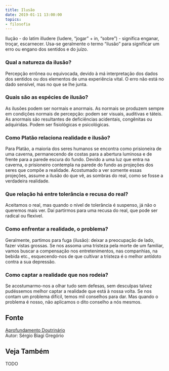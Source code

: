 ```yaml
---
title: Ilusão
date: 2019-01-11 13:00:00
topics: 
- filosofia
---
```


Ilução - do latim illudere (ludere, “jogar” + in, “sobre”) - significa
enganar, troçar, escarnecer. Usa-se geralmente o termo “ilusão” para
significar um erro ou engano dos sentidos e do juízo.

### Qual a natureza da ilusão?
Percepção errônea ou equivocada, devido à má interpretação dos dados dos
sentidos ou dos elementos de uma experiência vital. O erro não está no
dado sensível, mas no que se lhe junta.

### Quais são as espécies de ilusão?
As ilusões podem ser normais e anormais. As normais se produzem sempre
em condições normais de percepção: podem ser visuais, auditivas e
táteis. As anormais são resultantes de deficiências acidentais,
congênitas ou adquiridas. Podem ser fisiológicas e psicológicas.

### Como Platão relaciona realidade e ilusão?
Para Platão, a maioria dos seres humanos se encontra como prisioneira de
uma caverna, permanecendo de costas para a abertura luminosa e de frente
para a parede escura do fundo. Devido a uma luz que entra na caverna, o
prisioneiro contempla na parede do fundo as projeções dos seres que
compõe a realidade. Acostumado a ver somente essas projeções, assume a
ilusão do que vê, as sombras do real, como se fosse a verdadeira
realidade.

### Que relação há entre tolerância e recusa do real?
Aceitamos o real, mas quando o nível de tolerância é suspenso, já não o
queremos mais ver. Daí partirmos para uma recusa do real, que pode ser
radical ou flexível.

### Como enfrentar a realidade, o problema?
Geralmente, partimos para fuga (ilusão): deixar a preocupação de lado,
fazer vistas grossas. Se nos assoma uma tristeza pela morte de um
familiar, vamos buscar a compensação nos entretenimentos, nas
companhias, na bebida etc., esquecendo-nos de que cultivar a tristeza é
o melhor antídoto contra a sua depressão.

### Como captar a realidade que nos rodeia?
Se acostumarmo-nos a olhar tudo sem defesas, sem desculpas talvez
pudéssemos melhor captar a realidade que está à nossa volta. Se nos
contam um problema difícil, temos mil conselhos para dar. Mas quando o
problema é nosso, não aplicamos o dito conselho a nós mesmos.


## Fonte
[Aprofundamento Doutrinário](https://sites.google.com/view/aprofundamentodoutrinario/real-e-ilusão)  
Autor: Sérgio Biagi Gregório

## Veja Também
TODO



